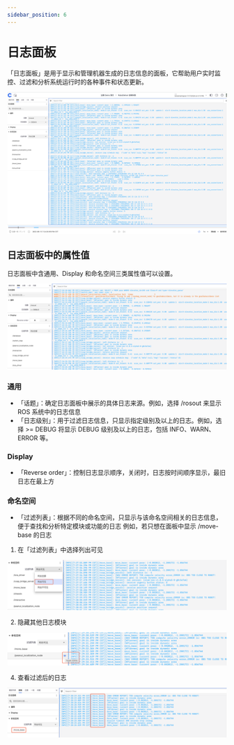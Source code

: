 ```yaml
---
sidebar_position: 6
---
```


# 日志面板

「日志面板」是用于显示和管理机器生成的日志信息的面板，它帮助用户实时监控、过滤和分析系统运行时的各种事件和状态更新。
  
 ![viz-6-1.png](../img/viz-6-1.png)

## 日志面板中的属性值
日志面板中含通用、Display 和命名空间三类属性值可以设置。
 
 ![viz-6-2.png](../img/viz-6-2.png)

### 通用

- 「话题」：确定日志面板中展示的具体日志来源。例如，选择 /rosout 来显示 ROS 系统中的日志信息
- 「日志级别」：用于过滤日志信息，只显示指定级别及以上的日志。例如，选择 >= DEBUG 将显示 DEBUG 级别及以上的日志，包括 INFO、WARN、ERROR 等。

### Display

- 「Reverse order」：控制日志显示顺序，关闭时，日志按时间顺序显示，最旧日志在最上方

### 命名空间

- 「过滤列表」：根据不同的命名空间，只显示与该命名空间相关的日志信息，便于查找和分析特定模块或功能的日志
例如，若只想在面板中显示 /move-base 的日志

1. 在「过滤列表」中选择列出可见

 ![viz-6-3.png](../img/viz-6-3.png)

2. 隐藏其他日志模块
    
 ![viz-6-4.png](../img/viz-6-4.png)

4. 查看过滤后的日志
   
 ![viz-6-5.png](../img/viz-6-5.png)
